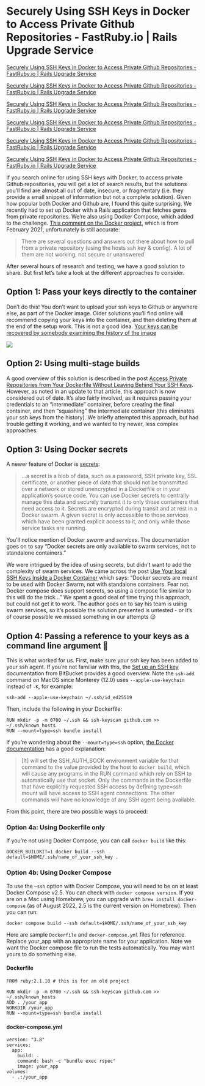 # Securely Using SSH Keys in Docker to Access Private Github Repositories - FastRuby.io | Rails Upgrade Service
[Securely Using SSH Keys in Docker to Access Private Github Repositories - FastRuby.io | Rails Upgrade Service](https://www.fastruby.io/blog/docker/docker-ssh-keys.html) 

 [Securely Using SSH Keys in Docker to Access Private Github Repositories - FastRuby.io | Rails Upgrade Service](https://www.fastruby.io/blog/docker/docker-ssh-keys.html) 

 [Securely Using SSH Keys in Docker to Access Private Github Repositories - FastRuby.io | Rails Upgrade Service](https://www.fastruby.io/blog/docker/docker-ssh-keys.html) 

 [Securely Using SSH Keys in Docker to Access Private Github Repositories - FastRuby.io | Rails Upgrade Service](https://www.fastruby.io/blog/docker/docker-ssh-keys.html) 

 [Securely Using SSH Keys in Docker to Access Private Github Repositories - FastRuby.io | Rails Upgrade Service](https://www.fastruby.io/blog/docker/docker-ssh-keys.html) 

 [Securely Using SSH Keys in Docker to Access Private Github Repositories - FastRuby.io | Rails Upgrade Service](https://www.fastruby.io/blog/docker/docker-ssh-keys.html) 

 If you search online for using SSH keys with Docker, to access private Github repositories, you will get a lot of search results, but the solutions you’ll find are almost all out of date, insecure, or fragmentary (i.e. they provide a small snippet of information but not a complete solution). Given how popular both Docker and Github are, I found this quite surprising. We recently had to set up Docker with a Rails application that fetches gems from private repositories. We’re also using Docker Compose, which added to the challenge. [This comment on the Docker project](https://github.com/docker/docker.github.io/issues/12378), which is from February 2021, unfortunately is still accurate:

> There are several questions and answers out there about how to pull from a private repository (using the hosts ssh key & config). A lot of them are not working, not secure or unanswered

After several hours of research and testing, we have a good solution to share. But first let’s take a look at the different approaches to consider.

Option 1: Pass your keys directly to the container
--------------------------------------------------

Don’t do this! You don’t want to upload your ssh keys to Github or anywhere else, as part of the Docker image. Older solutions you’ll find online will recommend copying your keys into the container, and then deleting them at the end of the setup work. This is not a good idea. [Your keys can be recovered by somebody examining the history of the image](https://docs.docker.com/engine/reference/builder/#arg)

![](https://www.fastruby.io/blog/assets/images/passing-secrets-to-docker.png)

Option 2: Using multi-stage builds
----------------------------------

A good overview of this solution is described in the post [Access Private Repositories from Your Dockerfile Without Leaving Behind Your SSH Keys](https://vsupalov.com/build-docker-image-clone-private-repo-ssh-key/). However, as noted in an update to that article, this approach is now considered out of date. It’s also fairly involved, as it requires passing your credentials to an “intermediate” container, before creating the final container, and then “squashing” the intermediate container (this eliminates your ssh keys from the history). We briefly attempted this approach, but had trouble getting it working, and we wanted to try newer, less complex approaches.

Option 3: Using Docker secrets
------------------------------

A newer feature of Docker is [secrets](https://docs.docker.com/engine/swarm/secrets/):

> …a secret is a blob of data, such as a password, SSH private key, SSL certificate, or another piece of data that should not be transmitted over a network or stored unencrypted in a Dockerfile or in your application’s source code. You can use Docker secrets to centrally manage this data and securely transmit it to only those containers that need access to it. Secrets are encrypted during transit and at rest in a Docker swarm. A given secret is only accessible to those services which have been granted explicit access to it, and only while those service tasks are running.

You’ll notice mention of Docker _swarm_ and _services_. The documentation goes on to say “Docker secrets are only available to swarm services, not to standalone containers.”

We were intrigued by the idea of using secrets, but didn’t want to add the complexity of swarm services. We came across the post [Use Your local SSH Keys Inside a Docker Container](https://medium.com/trabe/use-your-local-ssh-keys-inside-a-docker-container-ea1d117515dc) which says: “Docker secrets are meant to be used with Docker Swarm, not with standalone containers. Fear not. Docker compose does support secrets, so using a compose file similar to this will do the trick…” We spent a good deal of time trying this approach, but could not get it to work. The author goes on to say his team is using swarm services, so it’s possible the solution presented is untested - or it’s of course possible we missed something in our attempts 😉

Option 4: Passing a reference to your keys as a command line argument 🎉
------------------------------------------------------------------------

This is what worked for us. First, make sure your ssh key has been added to your ssh agent. If you’re not familiar with this, the [Set up an SSH key](https://support.atlassian.com/bitbucket-cloud/docs/set-up-an-ssh-key/) documentation from BitBucket provides a good overview. Note the `ssh-add` command on MacOS since Monterey (12.0) uses `--apple-use-keychain` instead of `-K`, for example:

```
ssh-add --apple-use-keychain ~/.ssh/id_ed25519 
```

Then, include the following in your Dockerfile:

```
RUN mkdir -p -m 0700 ~/.ssh && ssh-keyscan github.com >> ~/.ssh/known_hosts
RUN --mount=type=ssh bundle install 
```

If you’re wondering about the `--mount=type=ssh` option, [the Docker documentation](https://docs.docker.com/develop/develop-images/build_enhancements/) has a good explanation:

> \[It\] will set the SSH\_AUTH\_SOCK environment variable for that command to the value provided by the host to `docker build`, which will cause any programs in the RUN command which rely on SSH to automatically use that socket. Only the commands in the Dockerfile that have explicitly requested SSH access by defining type=ssh mount will have access to SSH agent connections. The other commands will have no knowledge of any SSH agent being available.

From this point, there are two possible ways to proceed:

### Option 4a: Using Dockerfile only

If you’re not using Docker Compose, you can call `docker build` like this:

```
DOCKER_BUILDKIT=1 docker build --ssh default=$HOME/.ssh/name_of_your_ssh_key . 
```

### Option 4b: Using Docker Compose

To use the `–ssh` option with Docker Compose, you will need to be on at least Docker Compose v2.5. You can check with `docker compose version`. If you are on a Mac using Homebrew, you can upgrade with `brew install docker-compose` (as of August 2022, 2.5 is the current version on Homebrew). Then you can run:

```
docker compose build --ssh default=$HOME/.ssh/name_of_your_ssh_key 
```

Here are sample `Dockerfile` and `docker-compose.yml` files for reference. Replace your_app with an appropriate name for your application. Note we want the Docker compose file to run the tests automatically. You may want yours to do something else.

#### Dockerfile

```
FROM ruby:2.1.10 # this is for an old project

RUN mkdir -p -m 0700 ~/.ssh && ssh-keyscan github.com >> ~/.ssh/known_hosts
ADD . /your_app
WORKDIR /your_app
RUN --mount=type=ssh bundle install 
```

#### docker-compose.yml

```
version: "3.8"
services:
  app:
    build: .
    command: bash -c "bundle exec rspec"
    image: your_app
volumes:
  - .:/your_app 
```
